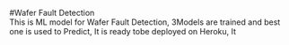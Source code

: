 #Wafer Fault Detection</br>
This is ML model for Wafer Fault Detection, 3Models are trained and best one is used to Predict, It is ready tobe deployed on Heroku, It
